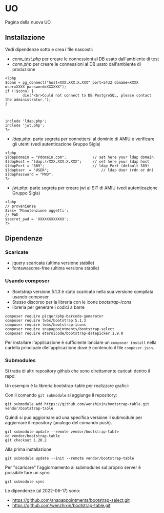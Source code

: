 # UO
Pagina della nuova UO


## Installazione

Vedi dipendenze sotto e crea i file nascosti:

- *conn_test.php*  per creare le connessioni al DB usato dall'ambiente di test
- *conn.php* per creare le connessioni al DB usato dall'ambiente di produzione

```
<?php 
$conn = pg_connect("host=XXX.XXX:X.XXX" port=5432 dbname=XXXX user=XXXX password=XXXXXX");
if (!$conn) {
        die('<br>Could not connect to DB PostgreSQL, please contact the administrator.');
}



include 'ldap.php';
include 'jwt.php';
?>
```

- *ldap.php*: parte segreta per connettersi al dominio di AMIU e verificare gli utenti (vedi autenticazione Gruppo Sigla)

```
<?php
$ldapDomain = "@domain.com"; 			// set here your ldap domain
$ldapHost = "ldap://XXX.XXX:X.XXX"; 	// set here your ldap host
$ldapPort = "389"; 						// ldap Port (default 389)
$ldapUser  = "USER"; 						// ldap User (rdn or dn)
$ldapPassword = "PWD";
?>
```

- *jwt.php*: parte segreta per creare jwt al SIT di AMIU (vedi autenticazione Gruppo Sigla)

```
<?php
// provenienza
$iss= 'Manutenzione oggetti';
// PWD
$secret_pwd = 'XXXXXXXXXXXX';
?>
```

## Dipendenze

### Scaricate

- jquery scaricata (ultima versione stabile)
- fontawasome-free (ultima versione stabile)

### Usando composer

- Bootstrap versione 5.1.3 è stato scaricato nella sua versione compilata usando composer
- Stesso discorso per la libreria con le icone *bootstrap-icons*
- libreria per generare i codici a barre

```
composer require picqer/php-barcode-generator
composer require twbs/bootstrap:5.1.3 
composer require twbs/bootstrap-icons
composer require snapappointments/bootstrap-select
composer require eternicode/bootstrap-datepicker:1.9.0
```

Per installare l'applicazione è sufficiente lanciare un `composer install` nella cartella principale dlel'applicazione dove è contenuto il file `composer.json`.

### Submodules

Si tratta di altri repository github che sono direttamente caricati dentro il repo:

Un esempio è la libreria bootstrap-table per realizzare grafici:

Con il comando ``git submodule``  si aggiunge il repository:

```
git submodule add https://github.com/wenzhixin/bootstrap-table.git vendor/bootstrap-table
```

Quindi si può aggiornare ad una specifica versione il submodule per aggiornare il repository (analogo del comando push).

```
git submodule update --remote vendor/bootstrap-table
cd vendor/bootstrap-table 
git checkout 1.20.2
```

Alla prima installazione

```
git submodule update --init --remote vendor/bootstrap-table
```

Per "scaricare" l'aggiornamento ai submodules sul proprio server è possibile fare un *sync*:

```
git submodule sync
```

Le dipendenze (al 2022-06-17) sono:

* https://github.com/snapappointments/bootstrap-select.git
* https://github.com/wenzhixin/bootstrap-table.git